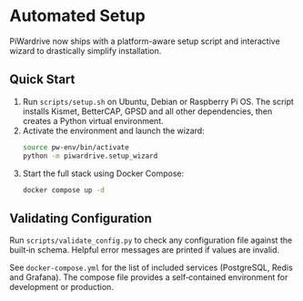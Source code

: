 # Automated Setup

PiWardrive now ships with a platform-aware setup script and interactive wizard to drastically simplify installation.

## Quick Start

1. Run `scripts/setup.sh` on Ubuntu, Debian or Raspberry Pi OS. The script installs Kismet, BetterCAP, GPSD and all other dependencies, then creates a Python virtual environment.
2. Activate the environment and launch the wizard:
    ```bash
    source pw-env/bin/activate
    python -m piwardrive.setup_wizard
    ```
3. Start the full stack using Docker Compose:
    ```bash
    docker compose up -d
    ```

## Validating Configuration

Run `scripts/validate_config.py` to check any configuration file against the built‑in schema. Helpful error messages are printed if values are invalid.

See `docker-compose.yml` for the list of included services (PostgreSQL, Redis and Grafana). The compose file provides a self‑contained environment for development or production.
